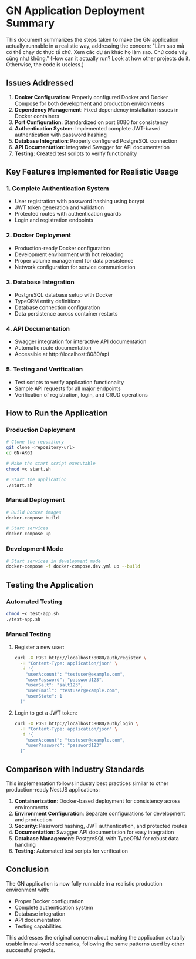# GN Application Deployment Summary

This document summarizes the steps taken to make the GN application actually runnable in a realistic way, addressing the concern: "Làm sao mà có thể chạy dc thực tế chứ. Xem các dự án khác họ làm sao. Chứ code vậy cũng như không." (How can it actually run? Look at how other projects do it. Otherwise, the code is useless.)

## Issues Addressed

1. **Docker Configuration**: Properly configured Docker and Docker Compose for both development and production environments
2. **Dependency Management**: Fixed dependency installation issues in Docker containers
3. **Port Configuration**: Standardized on port 8080 for consistency
4. **Authentication System**: Implemented complete JWT-based authentication with password hashing
5. **Database Integration**: Properly configured PostgreSQL connection
6. **API Documentation**: Integrated Swagger for API documentation
7. **Testing**: Created test scripts to verify functionality

## Key Features Implemented for Realistic Usage

### 1. Complete Authentication System
- User registration with password hashing using bcrypt
- JWT token generation and validation
- Protected routes with authentication guards
- Login and registration endpoints

### 2. Docker Deployment
- Production-ready Docker configuration
- Development environment with hot reloading
- Proper volume management for data persistence
- Network configuration for service communication

### 3. Database Integration
- PostgreSQL database setup with Docker
- TypeORM entity definitions
- Database connection configuration
- Data persistence across container restarts

### 4. API Documentation
- Swagger integration for interactive API documentation
- Automatic route documentation
- Accessible at http://localhost:8080/api

### 5. Testing and Verification
- Test scripts to verify application functionality
- Sample API requests for all major endpoints
- Verification of registration, login, and CRUD operations

## How to Run the Application

### Production Deployment
```bash
# Clone the repository
git clone <repository-url>
cd GN-ARGI

# Make the start script executable
chmod +x start.sh

# Start the application
./start.sh
```

### Manual Deployment
```bash
# Build Docker images
docker-compose build

# Start services
docker-compose up
```

### Development Mode
```bash
# Start services in development mode
docker-compose -f docker-compose.dev.yml up --build
```

## Testing the Application

### Automated Testing
```bash
chmod +x test-app.sh
./test-app.sh
```

### Manual Testing
1. Register a new user:
   ```bash
   curl -X POST http://localhost:8080/auth/register \
     -H "Content-Type: application/json" \
     -d '{
       "userAccount": "testuser@example.com",
       "userPassword": "password123",
       "userSalt": "salt123",
       "userEmail": "testuser@example.com",
       "userState": 1
     }'
   ```

2. Login to get a JWT token:
   ```bash
   curl -X POST http://localhost:8080/auth/login \
     -H "Content-Type: application/json" \
     -d '{
       "userAccount": "testuser@example.com",
       "userPassword": "password123"
     }'
   ```

## Comparison with Industry Standards

This implementation follows industry best practices similar to other production-ready NestJS applications:

1. **Containerization**: Docker-based deployment for consistency across environments
2. **Environment Configuration**: Separate configurations for development and production
3. **Security**: Password hashing, JWT authentication, and protected routes
4. **Documentation**: Swagger API documentation for easy integration
5. **Database Management**: PostgreSQL with TypeORM for robust data handling
6. **Testing**: Automated test scripts for verification

## Conclusion

The GN application is now fully runnable in a realistic production environment with:
- Proper Docker configuration
- Complete authentication system
- Database integration
- API documentation
- Testing capabilities

This addresses the original concern about making the application actually usable in real-world scenarios, following the same patterns used by other successful projects.